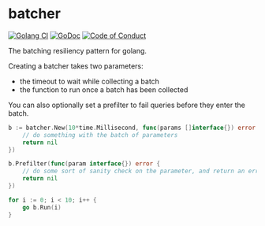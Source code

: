 batcher
=======

[![Golang CI](https://github.com/eapache/go-resiliency/actions/workflows/golang-ci.yml/badge.svg)](https://github.com/eapache/go-resiliency/actions/workflows/golang-ci.yml)
[![GoDoc](https://godoc.org/github.com/eapache/go-resiliency/batcher?status.svg)](https://godoc.org/github.com/eapache/go-resiliency/batcher)
[![Code of Conduct](https://img.shields.io/badge/code%20of%20conduct-active-blue.svg)](https://eapache.github.io/conduct.html)

The batching resiliency pattern for golang.

Creating a batcher takes two parameters:
- the timeout to wait while collecting a batch
- the function to run once a batch has been collected

You can also optionally set a prefilter to fail queries before they enter the
batch.

```go
b := batcher.New(10*time.Millisecond, func(params []interface{}) error {
	// do something with the batch of parameters
	return nil
})

b.Prefilter(func(param interface{}) error {
	// do some sort of sanity check on the parameter, and return an error if it fails
	return nil
})

for i := 0; i < 10; i++ {
	go b.Run(i)
}
```
